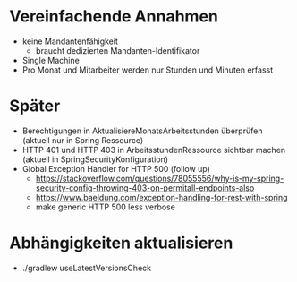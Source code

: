 # Vereinfachende Annahmen

- keine Mandantenfähigkeit
  - braucht dedizierten Mandanten-Identifikator
- Single Machine
- Pro Monat und Mitarbeiter werden nur Stunden und Minuten erfasst

# Später

- Berechtigungen in AktualisiereMonatsArbeitsstunden überprüfen (aktuell nur in Spring Ressource)
- HTTP 401 und HTTP 403 in ArbeitsstundenRessource sichtbar machen (aktuell in SpringSecurityKonfiguration)
- Global Exception Handler for HTTP 500 (follow up)
  - https://stackoverflow.com/questions/78055556/why-is-my-spring-security-config-throwing-403-on-permitall-endpoints-also
  - https://www.baeldung.com/exception-handling-for-rest-with-spring
  - make generic HTTP 500 less verbose

# Abhängigkeiten aktualisieren

- ./gradlew useLatestVersionsCheck
